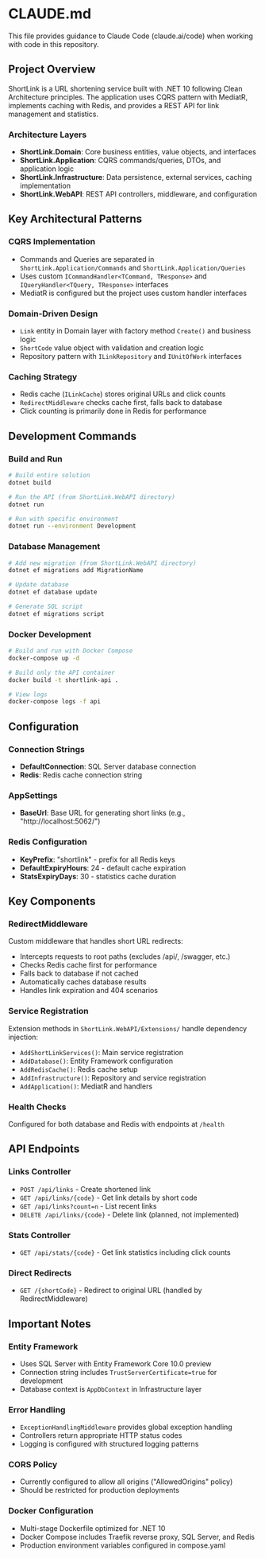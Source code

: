 # CLAUDE.md

This file provides guidance to Claude Code (claude.ai/code) when working with code in this repository.

## Project Overview

ShortLink is a URL shortening service built with .NET 10 following Clean Architecture principles. The application uses CQRS pattern with MediatR, implements caching with Redis, and provides a REST API for link management and statistics.

### Architecture Layers

- **ShortLink.Domain**: Core business entities, value objects, and interfaces
- **ShortLink.Application**: CQRS commands/queries, DTOs, and application logic
- **ShortLink.Infrastructure**: Data persistence, external services, caching implementation  
- **ShortLink.WebAPI**: REST API controllers, middleware, and configuration

## Key Architectural Patterns

### CQRS Implementation
- Commands and Queries are separated in `ShortLink.Application/Commands` and `ShortLink.Application/Queries`
- Uses custom `ICommandHandler<TCommand, TResponse>` and `IQueryHandler<TQuery, TResponse>` interfaces
- MediatR is configured but the project uses custom handler interfaces

### Domain-Driven Design
- `Link` entity in Domain layer with factory method `Create()` and business logic
- `ShortCode` value object with validation and creation logic
- Repository pattern with `ILinkRepository` and `IUnitOfWork` interfaces

### Caching Strategy
- Redis cache (`ILinkCache`) stores original URLs and click counts
- `RedirectMiddleware` checks cache first, falls back to database
- Click counting is primarily done in Redis for performance

## Development Commands

### Build and Run
```bash
# Build entire solution
dotnet build

# Run the API (from ShortLink.WebAPI directory)
dotnet run

# Run with specific environment
dotnet run --environment Development
```

### Database Management
```bash
# Add new migration (from ShortLink.WebAPI directory)
dotnet ef migrations add MigrationName

# Update database
dotnet ef database update

# Generate SQL script
dotnet ef migrations script
```

### Docker Development
```bash
# Build and run with Docker Compose
docker-compose up -d

# Build only the API container
docker build -t shortlink-api .

# View logs
docker-compose logs -f api
```

## Configuration

### Connection Strings
- **DefaultConnection**: SQL Server database connection
- **Redis**: Redis cache connection string

### AppSettings
- **BaseUrl**: Base URL for generating short links (e.g., "http://localhost:5062/")

### Redis Configuration
- **KeyPrefix**: "shortlink" - prefix for all Redis keys
- **DefaultExpiryHours**: 24 - default cache expiration
- **StatsExpiryDays**: 30 - statistics cache duration

## Key Components

### RedirectMiddleware
Custom middleware that handles short URL redirects:
- Intercepts requests to root paths (excludes /api/, /swagger, etc.)
- Checks Redis cache first for performance
- Falls back to database if not cached
- Automatically caches database results
- Handles link expiration and 404 scenarios

### Service Registration
Extension methods in `ShortLink.WebAPI/Extensions/` handle dependency injection:
- `AddShortLinkServices()`: Main service registration
- `AddDatabase()`: Entity Framework configuration
- `AddRedisCache()`: Redis cache setup
- `AddInfrastructure()`: Repository and service registration
- `AddApplication()`: MediatR and handlers

### Health Checks
Configured for both database and Redis with endpoints at `/health`

## API Endpoints

### Links Controller
- `POST /api/links` - Create shortened link
- `GET /api/links/{code}` - Get link details by short code
- `GET /api/links?count=n` - List recent links
- `DELETE /api/links/{code}` - Delete link (planned, not implemented)

### Stats Controller  
- `GET /api/stats/{code}` - Get link statistics including click counts

### Direct Redirects
- `GET /{shortCode}` - Redirect to original URL (handled by RedirectMiddleware)

## Important Notes

### Entity Framework
- Uses SQL Server with Entity Framework Core 10.0 preview
- Connection string includes `TrustServerCertificate=true` for development
- Database context is `AppDbContext` in Infrastructure layer

### Error Handling
- `ExceptionHandlingMiddleware` provides global exception handling
- Controllers return appropriate HTTP status codes
- Logging is configured with structured logging patterns

### CORS Policy
- Currently configured to allow all origins ("AllowedOrigins" policy)
- Should be restricted for production deployments

### Docker Configuration
- Multi-stage Dockerfile optimized for .NET 10
- Docker Compose includes Traefik reverse proxy, SQL Server, and Redis
- Production environment variables configured in compose.yaml